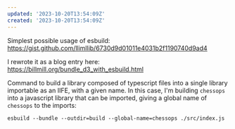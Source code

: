 ```yaml
---
updated: '2023-10-20T13:54:09Z'
created: '2023-10-20T13:54:09Z'
---
```

Simplest possible usage of esbuild: https://gist.github.com/llimllib/6730d9d01011e4031b2f1190740d9ad4

I rewrote it as a blog entry here: https://billmill.org/bundle_d3_with_esbuild.html

Command to build a library composed of typescript files into a single library importable as an IIFE, with a given name. In this case, I'm building `chessops` into a javascript library that can be imported, giving a global name of `chessops` to the imports:

`esbuild --bundle --outdir=build --global-name=chessops ./src/index.js`